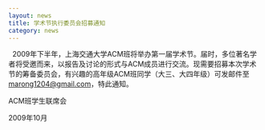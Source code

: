 ```yaml
---
layout: news
title: 学术节执行委员会招募通知
category: news
---
```


&nbsp;&nbsp;2009年下半年，上海交通大学ACM班将举办第一届学术节。届时，多位著名学者将受邀而来，以报告及讨论的形式与ACM成员进行交流。现需要招募本次学术节的筹备委员会，有兴趣的高年级ACM班同学（大三、大四年级）可发邮件至 marong1204@gmail.com，特此通知。<!--break-->

ACM班学生联席会

2009年10月
